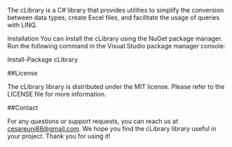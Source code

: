 ﻿The cLibrary is a C# library that provides utilities to simplify the conversion between data types, 
create Excel files, and facilitate the usage of queries with LINQ.

Installation
You can install the cLibrary using the NuGet package manager.
Run the following command in the Visual Studio package manager console:

Install-Package cLibrary


##License

The cLibrary library is distributed under the MIT license. Please refer to the LICENSE file for more information.


##Contact

For any questions or support requests, you can reach us at cesareuni88@gmail.com.
We hope you find the cLibrary library useful in your project. Thank you for using it!